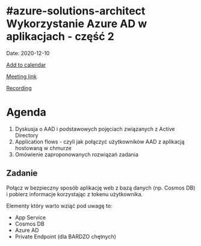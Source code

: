 # #azure-solutions-architect Wykorzystanie Azure AD w aplikacjach - część 2

Date: 2020-12-10


[Add to calendar](https://bit.ly/3loHI9n)

[Meeting link](https://bit.ly/36jLuwk)

[Recording](#)

# Agenda
1. Dyskusja o AAD i podstawowych pojęciach związanych z Active Directory
2. Application flows - czyli jak połączyć użytkowników AAD z aplikacją hostowaną w chmurze
3. Omówienie zaproponowanych rozwiązań zadania

## Zadanie
Połącz w bezpieczny sposób aplikację web z bazą danych (np. Cosmos DB) i pobierz informacje korzystając z tokenu użytkownika.

Elementy który warto wziąć pod uwagę to:
- App Service
- Cosmos DB
- Azure AD
- Private Endpoint (dla BARDZO chętnych)
